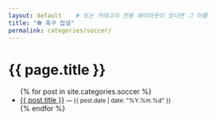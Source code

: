 ```yaml
--- 
layout: default    # 또는 카테고리 전용 레이아웃이 있다면 그 이름
title: "⚽️ 축구 잡설"
permalink: categories/soccer/
--- 
```


<h1>{{ page.title }}</h1>
<ul>
{% for post in site.categories.soccer %}
  <li>
    <a href="{{ post.url | relative_url }}">{{ post.title }}</a>
    <small>— {{ post.date | date: "%Y.%m.%d" }}</small>
  </li>
{% endfor %}
</ul>
